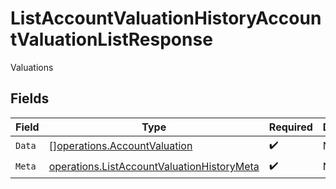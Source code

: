 # ListAccountValuationHistoryAccountValuationListResponse

Valuations


## Fields

| Field                                                                                                    | Type                                                                                                     | Required                                                                                                 | Description                                                                                              |
| -------------------------------------------------------------------------------------------------------- | -------------------------------------------------------------------------------------------------------- | -------------------------------------------------------------------------------------------------------- | -------------------------------------------------------------------------------------------------------- |
| `Data`                                                                                                   | [][operations.AccountValuation](../../models/operations/accountvaluation.md)                             | :heavy_check_mark:                                                                                       | N/A                                                                                                      |
| `Meta`                                                                                                   | [operations.ListAccountValuationHistoryMeta](../../models/operations/listaccountvaluationhistorymeta.md) | :heavy_check_mark:                                                                                       | N/A                                                                                                      |